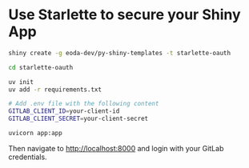 # Use Starlette to secure your Shiny App

```bash
shiny create -g eoda-dev/py-shiny-templates -t starlette-oauth

cd starlette-oauth

uv init
uv add -r requirements.txt

# Add .env file with the following content
GITLAB_CLIENT_ID=your-client-id
GITLAB_CLIENT_SECRET=your-client-secret

uvicorn app:app
```

Then navigate to [http://localhost:8000](http://localhost:8000) and login with your GitLab credentials.
